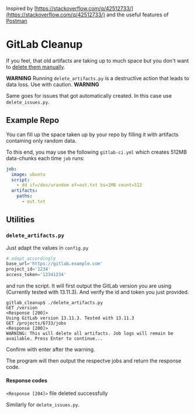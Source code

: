 Inspired by [https://stackoverflow.com/q/42512733/](https://stackoverflow.com/q/42512733/) and the useful features of [Postman](https://www.postman.com/)


# GitLab Cleanup

If you feel, that old artifacts are taking up to much space but you don't want to [delete them manually](https://docs.gitlab.com/ee/ci/pipelines/job_artifacts.html#delete-job-artifacts).

**WARNING** Running `delete_artifacts.py` is a destructive action that leads to data loss. Use with caution. **WARNING**

Same goes for issues that got automatically created. In this case use `delete_issues.py`.

## Example Repo

You can fill up the space taken up by your repo by filling it with artifacts containing only random data.

To this end, you may use the following `gitlab-ci.yml` which creates 512MB data-chunks each time `job` runs:

```yaml
job:
  image: ubuntu
  script:
    - dd if=/dev/urandom of=out.txt bs=1MB count=512
  artifacts:
    paths:
      - out.txt
```

## Utilities

### `delete_artifacts.py`

Just adapt the values in `config.py`

```python
# adapt accordingly
base_url='https://gitlab.example.com'
project_id='1234'
access_token='12341234'
```

and run the script. It will first output the GitLab version you are using (Currently tested with 13.11.3). And verify the id and token you just provided.

```
gitlab_cleanup$ ./delete_artifacts.py 
GET /version
<Response [200]>
Using GitLab version 13.11.3. Tested with 13.11.3
GET /projects/6733/jobs
<Response [200]>
WARNING: This will delete all artifacts. Job logs will remain be available. Press Enter to continue...
```
Confirm with enter after the warning.

The program will then output the respectve jobs and return the response code. 

#### Response codes

`<Response [204]>` file deleted successfully

Similarly for `delete_issues.py`.
